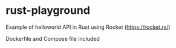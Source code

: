 # rust-playground

Example of helloworld API in Rust using Rocket (https://rocket.rs/)

Dockerfile and Compose file included